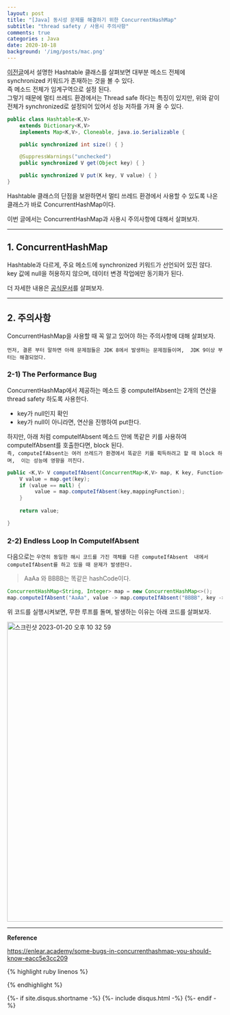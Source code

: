 ```yaml
---
layout: post
title: "[Java] 동시성 문제를 해결하기 위한 ConcurrentHashMap"
subtitle: "thread safety / 사용시 주의사항"
comments: true
categories : Java
date: 2020-10-18
background: '/img/posts/mac.png'
---
```



[이전글](https://wonyong-jang.github.io/java/2020/10/16/Java-LinkedHashMap.html)에서 설명한 Hashtable 클래스를 
살펴보면 대부분 메소드 전체에 synchronized 키워드가 존재하는 것을 볼 수 있다.     
즉 메소드 전체가 임계구역으로 설정 된다.  
그렇기 때문에 멀티 쓰레드 환경에서는 Thread safe 하다는 특징이 있지만, 위와 같이 전체가 synchronized로 
설정되어 있어서 성능 저하를 가져 올 수 있다.    

```java
public class Hashtable<K,V>
    extends Dictionary<K,V>
    implements Map<K,V>, Cloneable, java.io.Serializable {

    public synchronized int size() { }

    @SuppressWarnings("unchecked")
    public synchronized V get(Object key) { }

    public synchronized V put(K key, V value) { }
}
```

Hashtable 클래스의 단점을 보완하면서 멀티 쓰레드 환경에서 사용할 수 있도록 나온 클래스가 
바로 ConcurrentHashMap이다.   

이번 글에서는 ConcurrentHashMap과 사용시 주의사항에 대해서 살펴보자.   

- - - 

## 1. ConcurrentHashMap   

Hashtable과 다르게, 주요 메소드에 synchronized 키워드가 선언되어 있진 않다.   
key 값에 null을 허용하지 않으며, 데이터 변경 작업에만 동기화가 된다.   

더 자세한 내용은 
[공식문서](https://docs.oracle.com/javase/8/docs/api/java/util/concurrent/ConcurrentHashMap.html)를 
살펴보자.   

- - -

## 2. 주의사항   

ConcurrentHashMap을 사용할 때 꼭 알고 있어야 하는 주의사항에 대해 살펴보자.   

`먼저, 결론 부터 말하면 아래 문제점들은 JDK 8에서 발생하는 문제점들이며, 
    JDK 9이상 부터는 해결되었다.`   

### 2-1) The Performance Bug   

ConcurrentHashMap에서 제공하는 메소드 중 computeIfAbsent는 2개의 연산을 thread safety 하도록 
사용한다.   

- key가 null인지 확인  
- key가 null이 아니라면, 연산을 진행하여 put한다.   

하지만, 아래 처럼 computeIfAbsent 메소드 안에 똑같은 키를 사용하여 computeIfAbsent를 호출한다면, block 된다.    
`즉, computeIfAbsent는 여러 쓰레드가 환경에서 똑같은 키를 획득하려고 할 때 block 하며, 
    이는 성능에 영향을 끼친다.`        


```java
public <K,V> V computeIfAbsent(ConcurrentMap<K,V> map, K key, Function<? super K, ? extends V> mappingFunction) {
	V value = map.get(key);
	if (value == null) {
		 value = map.computeIfAbsent(key,mappingFunction);
	}
	
	return value;

}
```


### 2-2) Endless Loop In ComputeIfAbsent   

다음으로는 `우연히 동일한 해시 코드를 가진 객체를 다른 computeIfAbsent 
내에서 computeIfAbsent를 하고 있을 때 문제가 발생한다.`      

> AaAa 와 BBBB는 똑같은 hashCode이다.   

```java
ConcurrentHashMap<String, Integer> map = new ConcurrentHashMap<>();
map.computeIfAbsent("AaAa", value -> map.computeIfAbsent("BBBB", key -> 1));
```

위 코드를 실행시켜보면, 무한 루프를 돌며, 발생하는 이유는 아래 코드를 살펴보자.   

<img width="700" alt="스크린샷 2023-01-20 오후 10 32 59" src="https://user-images.githubusercontent.com/26623547/213706860-2b880d86-bb22-4718-b11f-c7b806d3af76.png">    



- - -

**Reference**

<https://enlear.academy/some-bugs-in-concurrenthashmap-you-should-know-eacc5e3cc209>   

{% highlight ruby linenos %}


{% endhighlight %}


{%- if site.disqus.shortname -%}
    {%- include disqus.html -%}
{%- endif -%}

